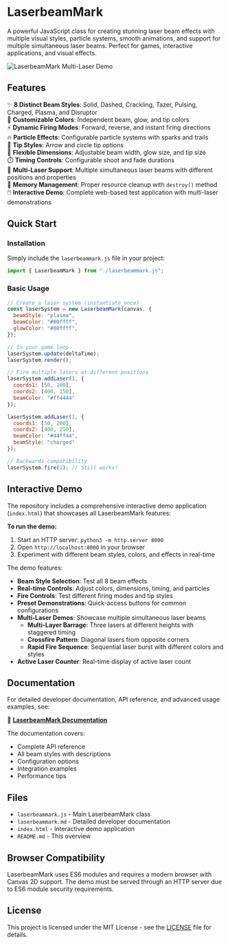 # LaserbeamMark

A powerful JavaScript class for creating stunning laser beam effects with multiple visual styles, particle systems, smooth animations, and support for multiple simultaneous laser beams. Perfect for games, interactive applications, and visual effects.

![LaserbeamMark Multi-Laser Demo](https://github.com/user-attachments/assets/d5775cfc-e01e-412b-a6be-09edca7b82c8)

## Features

✨ **8 Distinct Beam Styles**: Solid, Dashed, Crackling, Tazer, Pulsing, Charged, Plasma, and Disruptor  
🎨 **Customizable Colors**: Independent beam, glow, and tip colors  
⚡ **Dynamic Firing Modes**: Forward, reverse, and instant firing directions  
🔥 **Particle Effects**: Configurable particle systems with sparks and trails  
🎯 **Tip Styles**: Arrow and circle tip options  
📏 **Flexible Dimensions**: Adjustable beam width, glow size, and tip size  
⏱️ **Timing Controls**: Configurable shoot and fade durations  
🚀 **Multi-Laser Support**: Multiple simultaneous laser beams with different positions and properties  
🧹 **Memory Management**: Proper resource cleanup with `destroy()` method  
🖱️ **Interactive Demo**: Complete web-based test application with multi-laser demonstrations

## Quick Start

### Installation

Simply include the `laserbeammark.js` file in your project:

```javascript
import { LaserbeamMark } from "./laserbeammark.js";
```

### Basic Usage

```javascript
// Create a laser system (instantiate once)
const laserSystem = new LaserbeamMark(canvas, {
  beamStyle: "plasma",
  beamColor: "#00ffff",
  glowColor: "#00ffff",
});

// In your game loop
laserSystem.update(deltaTime);
laserSystem.render();

// Fire multiple lasers at different positions
laserSystem.addLaser(1, {
  coords1: [50, 100],
  coords2: [400, 150],
  beamColor: "#ff4444"
});

laserSystem.addLaser(1, {
  coords1: [50, 200],
  coords2: [400, 250], 
  beamColor: "#44ff44",
  beamStyle: "charged"
});

// Backwards compatibility
laserSystem.fire(1); // Still works!
```

## Interactive Demo

The repository includes a comprehensive interactive demo application (`index.html`) that showcases all LaserbeamMark features:

**To run the demo:**

1. Start an HTTP server: `python3 -m http.server 8000`
2. Open `http://localhost:8000` in your browser
3. Experiment with different beam styles, colors, and effects in real-time

The demo features:

- **Beam Style Selection**: Test all 8 beam effects
- **Real-time Controls**: Adjust colors, dimensions, timing, and particles
- **Fire Controls**: Test different firing modes and tip styles
- **Preset Demonstrations**: Quick-access buttons for common configurations
- **Multi-Laser Demos**: Showcase multiple simultaneous laser beams
  - **Multi-Layer Barrage**: Three lasers at different heights with staggered timing
  - **Crossfire Pattern**: Diagonal lasers from opposite corners
  - **Rapid Fire Sequence**: Sequential laser burst with different colors and styles
- **Active Laser Counter**: Real-time display of active laser count

## Documentation

For detailed developer documentation, API reference, and advanced usage examples, see:

📖 **[LaserbeamMark Documentation](laserbeammark.md)**

The documentation covers:

- Complete API reference
- All beam styles with descriptions
- Configuration options
- Integration examples
- Performance tips

## Files

- `laserbeammark.js` - Main LaserbeamMark class
- `laserbeammark.md` - Detailed developer documentation
- `index.html` - Interactive demo application
- `README.md` - This overview

## Browser Compatibility

LaserbeamMark uses ES6 modules and requires a modern browser with Canvas 2D support. The demo must be served through an HTTP server due to ES6 module security requirements.

## License

This project is licensed under the MIT License - see the [LICENSE](LICENSE) file for details.
